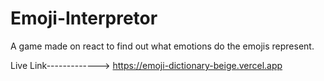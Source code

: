 # Emoji-Interpretor
A game made on react to find out what emotions do the emojis represent.

Live Link-------------> https://emoji-dictionary-beige.vercel.app
